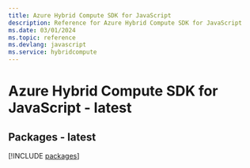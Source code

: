 ```yaml
---
title: Azure Hybrid Compute SDK for JavaScript
description: Reference for Azure Hybrid Compute SDK for JavaScript
ms.date: 03/01/2024
ms.topic: reference
ms.devlang: javascript
ms.service: hybridcompute
---
```

# Azure Hybrid Compute SDK for JavaScript - latest
## Packages - latest
[!INCLUDE [packages](hybrid-compute-index.md)]
